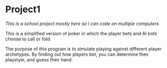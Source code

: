 # Project1

*This is a school project mostly here so I can code on multiple computers*

This is a simplified version of poker in which the player bets and AI bots choose to call or fold.

The purpose of this program is to simulate playing against different player archetypes. 
By finding out how players bet, you can determine their playstyle, and guess their hand.
